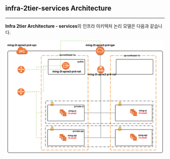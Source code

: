 ## infra-2tier-services Architecture
---
**Infra 2tier Architecture - services**의 인프라 아키텍처 논리 모델은 다음과 같습니다.
>
![Screenshot](img/architecture.png)